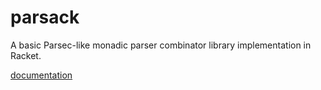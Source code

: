 parsack
=======

A basic Parsec-like monadic parser combinator library implementation in Racket.

[documentation](http://stchang.github.io/parsack/parsack.html)